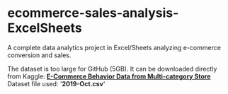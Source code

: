 # ecommerce-sales-analysis-ExcelSheets
A complete data analytics project in Excel/Sheets analyzing e-commerce conversion and sales.

The dataset is too large for GitHub (5GB). It can be downloaded directly from Kaggle: 
**[E-Commerce Behavior Data from Multi-category Store](https://www.kaggle.com/datasets/mkechinov/ecommerce-behavior-data-from-multi-category-store)**
Dataset file used: '**2019-Oct.csv**'
